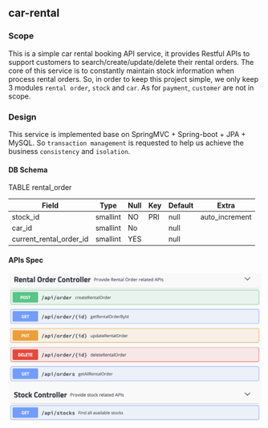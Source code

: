 
## car-rental

### Scope

This is a simple car rental booking API service, it provides Restful APIs to support customers to search/create/update/delete their rental orders. 
The core of this service is to constantly maintain stock information when process rental orders. So, in order to keep this project simple, 
we only keep 3 modules `rental order`, `stock` and `car`. As for `payment`, `customer` are not in scope.

### Design

This service is implemented base on SpringMVC + Spring-boot + JPA + MySQL. 
So `transaction management` is requested to help us achieve the business `consistency` and `isolation`.

#### DB Schema

TABLE rental_order

| Field | Type | Null | Key | Default | Extra |
| -- | -- | -- | -- | -- | -- |
| stock_id | smallint | NO | PRI | null | auto_increment |
| car_id | smallint | No | | null | |
| current_rental_order_id | smallint | YES | | null | |

#### APIs Spec

![api-spec.png](/docs/api-specs.png)
